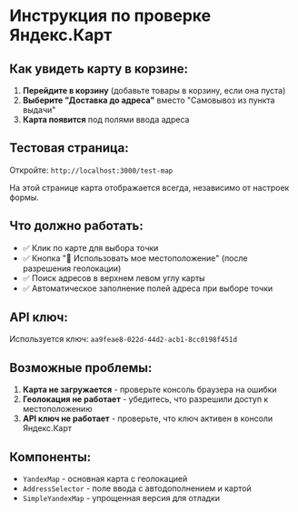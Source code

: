 # Инструкция по проверке Яндекс.Карт

## Как увидеть карту в корзине:

1. **Перейдите в корзину** (добавьте товары в корзину, если она пуста)
2. **Выберите "Доставка до адреса"** вместо "Самовывоз из пункта выдачи"
3. **Карта появится** под полями ввода адреса

## Тестовая страница:

Откройте: `http://localhost:3000/test-map`

На этой странице карта отображается всегда, независимо от настроек формы.

## Что должно работать:

- ✅ Клик по карте для выбора точки
- ✅ Кнопка "📍 Использовать мое местоположение" (после разрешения геолокации)
- ✅ Поиск адресов в верхнем левом углу карты
- ✅ Автоматическое заполнение полей адреса при выборе точки

## API ключ:

Используется ключ: `aa9feae8-022d-44d2-acb1-8cc0198f451d`

## Возможные проблемы:

1. **Карта не загружается** - проверьте консоль браузера на ошибки
2. **Геолокация не работает** - убедитесь, что разрешили доступ к местоположению
3. **API ключ не работает** - проверьте, что ключ активен в консоли Яндекс.Карт

## Компоненты:

- `YandexMap` - основная карта с геолокацией
- `AddressSelector` - поле ввода с автодополнением и картой
- `SimpleYandexMap` - упрощенная версия для отладки
